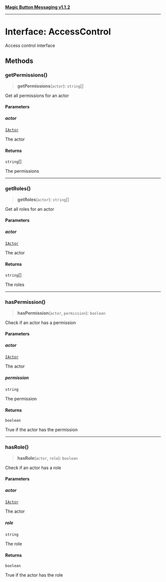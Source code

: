 [**Magic Button Messaging v1.1.2**](../README.md)

***

# Interface: AccessControl

Access control interface

## Methods

### getPermissions()

> **getPermissions**(`actor`): `string`[]

Get all permissions for an actor

#### Parameters

##### actor

[`IActor`](IActor.md)

The actor

#### Returns

`string`[]

The permissions

***

### getRoles()

> **getRoles**(`actor`): `string`[]

Get all roles for an actor

#### Parameters

##### actor

[`IActor`](IActor.md)

The actor

#### Returns

`string`[]

The roles

***

### hasPermission()

> **hasPermission**(`actor`, `permission`): `boolean`

Check if an actor has a permission

#### Parameters

##### actor

[`IActor`](IActor.md)

The actor

##### permission

`string`

The permission

#### Returns

`boolean`

True if the actor has the permission

***

### hasRole()

> **hasRole**(`actor`, `role`): `boolean`

Check if an actor has a role

#### Parameters

##### actor

[`IActor`](IActor.md)

The actor

##### role

`string`

The role

#### Returns

`boolean`

True if the actor has the role

